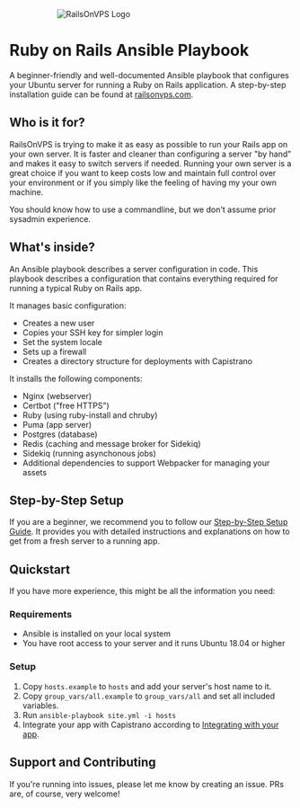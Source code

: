 <div style="text-align: center; width: 300px;"><img src="https://www.railsonvps.com/img/logo.svg" alt="RailsOnVPS Logo"></div>

# Ruby on Rails Ansible Playbook
A beginner-friendly and well-documented Ansible playbook that configures your Ubuntu server for running a Ruby on Rails application. A step-by-step installation guide can be found at [railsonvps.com](https://www.railsonvps.com).

## Who is it for?
RailsOnVPS is trying to make it as easy as possible to run your Rails app on your own server.
It is faster and cleaner than configuring a server "by hand" and makes it easy to switch servers if needed. 
Running your own server is a great choice if you want to keep costs low and maintain full control over your environment or if you simply like the feeling of having my your own machine.  

You should know how to use a commandline, but we don't assume prior sysadmin experience.

## What's inside?
An Ansible playbook describes a server configuration in code. This playbook describes a configuration that contains everything required for running a typical Ruby on Rails app.

It manages basic configuration:
* Creates a new user
* Copies your SSH key for simpler login
* Set the system locale
* Sets up a firewall
* Creates a directory structure for deployments with Capistrano

It installs the following components:
* Nginx (webserver)
* Certbot ("free HTTPS")
* Ruby (using ruby-install and chruby)
* Puma (app server)
* Postgres (database)
* Redis (caching and message broker for Sidekiq)
* Sidekiq (running asynchonous jobs)
* Additional dependencies to support Webpacker for managing your assets

## Step-by-Step Setup
If you are a beginner, we recommend you to follow our [Step-by-Step Setup Guide](https://www.railsonvps.com/docs/getting-started/configuring-your-server).
It provides you with detailed instructions and explanations on how to get from a fresh server to a running app.   

## Quickstart
If you have more experience, this might be all the information you need:

### Requirements
* Ansible is installed on your local system 
* You have root access to your server and it runs Ubuntu 18.04 or higher

### Setup
1. Copy `hosts.example` to `hosts` and add your server's host name to it.
2. Copy `group_vars/all.example` to `group_vars/all` and set all included variables.
3. Run `ansible-playbook site.yml -i hosts`
4. Integrate your app with Capistrano according to [Integrating with your app](https://www.railsonvps.com/docs/getting-started/integrating-with-your-app).

## Support and Contributing
If you're running into issues, please let me know by creating an issue. PRs are, of course, very welcome!  